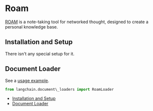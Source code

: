 # Roam

[ROAM](https://roamresearch.com/) is a note-taking tool for networked thought, designed to create a personal knowledge base.

## Installation and Setup[​](#installation-and-setup "Direct link to Installation and Setup")

There isn't any special setup for it.

## Document Loader[​](#document-loader "Direct link to Document Loader")

See a [usage example](/docs/integrations/document_loaders/roam).

```python
from langchain.document\_loaders import RoamLoader  

```

- [Installation and Setup](#installation-and-setup)
- [Document Loader](#document-loader)
